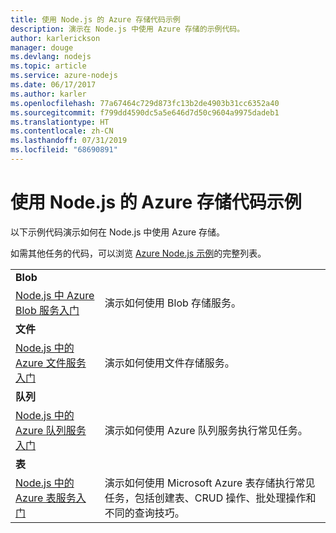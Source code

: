 ```yaml
---
title: 使用 Node.js 的 Azure 存储代码示例
description: 演示在 Node.js 中使用 Azure 存储的示例代码。
author: karlerickson
manager: douge
ms.devlang: nodejs
ms.topic: article
ms.service: azure-nodejs
ms.date: 06/17/2017
ms.author: karler
ms.openlocfilehash: 77a67464c729d873fc13b2de4903b31cc6352a40
ms.sourcegitcommit: f799dd4590dc5a5e646d7d50c9604a9975dadeb1
ms.translationtype: HT
ms.contentlocale: zh-CN
ms.lasthandoff: 07/31/2019
ms.locfileid: "68690891"
---
```

# <a name="azure-storage-with-nodejs-code-samples"></a>使用 Node.js 的 Azure 存储代码示例

以下示例代码演示如何在 Node.js 中使用 Azure 存储。

如需其他任务的代码，可以浏览 [Azure Node.js 示例](https://azure.microsoft.com/resources/samples/?term=nodejs)的完整列表。


| | |
|---|---|
| **Blob** ||
| [Node.js 中 Azure Blob 服务入门](https://github.com/Azure-Samples/storage-blob-node-getting-started) | 演示如何使用 Blob 存储服务。 |
| **文件** ||
| [Node.js 中的 Azure 文件服务入门](https://azure.microsoft.com/resources/samples/storage-file-node-getting-started/) | 演示如何使用文件存储服务。 |
| **队列** ||
| [Node.js 中的 Azure 队列服务入门](https://azure.microsoft.com/resources/samples/storage-queue-node-getting-started/) | 演示如何使用 Azure 队列服务执行常见任务。 |
| **表** ||
| [Node.js 中的 Azure 表服务入门](https://azure.microsoft.com/resources/samples/storage-table-node-getting-started/) | 演示如何使用 Microsoft Azure 表存储执行常见任务，包括创建表、CRUD 操作、批处理操作和不同的查询技巧。 |
